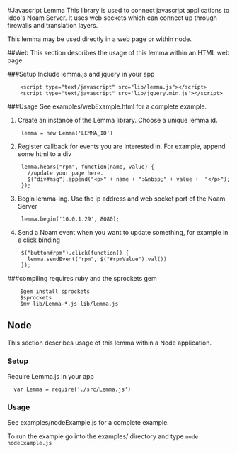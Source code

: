 #Javascript Lemma
This library is used to connect javascript applications to Ideo's Noam Server.
It uses web sockets which can connect up through firewalls and translation layers.

This lemma may be used directly in a web page or within node.

##Web
This section describes the usage of this lemma within an HTML web page.

###Setup
  Include lemma.js and jquery in your app

        <script type="text/javascript" src="lib/lemma.js"></script>
        <script type="text/javascript" src='lib/jquery.min.js'></script>
###Usage
See examples/webExample.html for a complete example.

1. Create an instance of the Lemma library.  Choose a unique lemma id.

        lemma = new Lemma('LEMMA_ID')

2. Register callback for events you are interested in. For example, append some html to a div

        lemma.hears("rpm", function(name, value) {
          //update your page here.
          $("div#msg").append("<p>" + name + ":&nbsp;" + value +  "</p>");
        });

3. Begin lemma-ing. Use the ip address and web socket port of the Noam Server

        lemma.begin('10.0.1.29', 8080);

4. Send a Noam event when you want to update something, for example in a click binding

        $("button#rpm").click(function() {
          lemma.sendEvent("rpm", $("#rpmValue").val())
        });

###compiling
requires ruby and the sprockets gem

        $gem install sprockets
        $sprockets
        $mv lib/Lemma-*.js lib/lemma.js


## Node
This section describes usage of this lemma within a Node application.

### Setup
  Require Lemma.js in your app

      var Lemma = require('./src/Lemma.js')

### Usage
See examples/nodeExample.js for a complete example.

To run the example go into the examples/ directory and type `node nodeExample.js`
